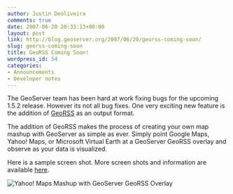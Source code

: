 ```yaml
---
author: Justin Deoliveira
comments: true
date: 2007-06-20 20:33:13+00:00
layout: post
link: http://blog.geoserver.org/2007/06/20/georss-coming-soon/
slug: georss-coming-soon
title: GeoRSS Coming Soon!
wordpress_id: 54
categories:
- Announcements
- Developer notes
---
```


The GeoServer team has been hard at work fixing bugs for the upcoming 1.5.2 release. However its not all bug fixes. One very exciting new feature is the addition of [GeoRSS](http://georss.org/) as an output format.

The addition of GeoRSS makes the process of creating your own map mashup with GeoServer as simple as ever. Simply point Google Maps, Yahoo! Maps, or Microsoft Virtual Earth at a GeoServer GeoRSS overlay and observe as your data is visualized.

Here is a sample screen shot. More screen shots and information are available [here](http://docs.codehaus.org/display/GEOSDOC/GeoRSS).

![Yahoo! Maps Mashup with GeoServer GeoRSS Overlay](http://geo.openplans.org/ymaps_small.png)

